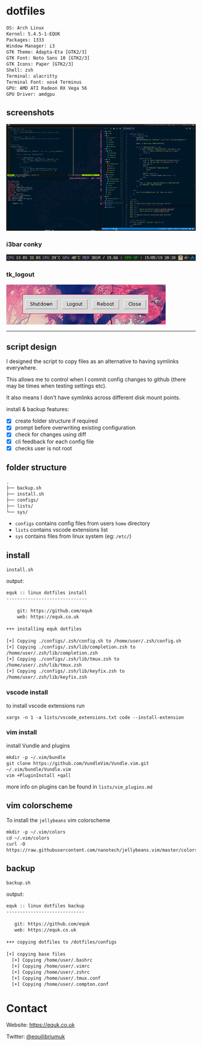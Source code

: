 # dotfiles

    OS: Arch Linux
    Kernel: 5.4.5-1-EQUK
    Packages: 1333
    Window Manager: i3
    GTK Theme: Adapta-Eta [GTK2/3]
    GTK Font: Noto Sans 10 [GTK2/3]
    GTK Icons: Paper [GTK2/3]
    Shell: zsh
    Terminal: alacritty
    Terminal Font: xos4 Terminus
    GPU: AMD ATI Radeon RX Vega 56
    GPU Driver: amdgpu

## screenshots

![](./screenshots/linux_desktop.png)

### i3bar conky

![](./screenshots/i3bar_conky.png)

### tk_logout

![](./screenshots/tk_logout_07062014.png)

---

## script design

I designed the script to copy files as an alternative to having symlinks everywhere.

This allows me to control when I commit config changes to github (there may be times when testing settings etc).

It also means I don't have symlinks across different disk mount points.

install & backup features:

- [x] create folder structure if required
- [x] prompt before overwriting existing configuration
- [x] check for changes using diff
- [x] cli feedback for each config file
- [x] checks user is not root

## folder structure

    .
    ├── backup.sh
    ├── install.sh
    ├── configs/
    ├── lists/
    └── sys/

- `configs` contains config files from users `home` directory
- `lists` contains vscode extensions list
- `sys` contains files from linux system (eg: `/etc/`)

## install

    install.sh

output:

    equk :: linux dotfiles install
    ------------------------------

        git: https://github.com/equk
        web: https://equk.co.uk

    +++ installing equk dotfiles

    [+] Copying ./configs/.zsh/config.sh to /home/user/.zsh/config.sh
    [+] Copying ./configs/.zsh/lib/completion.zsh to /home/user/.zsh/lib/completion.zsh
    [+] Copying ./configs/.zsh/lib/tmux.zsh to /home/user/.zsh/lib/tmux.zsh
    [+] Copying ./configs/.zsh/lib/keyfix.zsh to /home/user/.zsh/lib/keyfix.zsh

### vscode install

to install vscode extensions run

    xargs -n 1 -a lists/vscode_extensions.txt code --install-extension

### vim install

install Vundle and plugins

    mkdir -p ~/.vim/bundle
    git clone https://github.com/VundleVim/Vundle.vim.git ~/.vim/bundle/Vundle.vim
    vim +PluginInstall +qall

more info on plugins can be found in `lists/vim_plugins.md`

## vim colorscheme

To install the `jellybeans` vim colorscheme

    mkdir -p ~/.vim/colors
    cd ~/.vim/colors
    curl -O https://raw.githubusercontent.com/nanotech/jellybeans.vim/master/colors/jellybeans.vim


## backup

    backup.sh

output:

    equk :: linux dotfiles backup
    -----------------------------

       git: https://github.com/equk
       web: https://equk.co.uk

    +++ copying dotfiles to /dotfiles/configs

    [+] copying base files
      [+] Copying /home/user/.bashrc
      [+] Copying /home/user/.vimrc
      [+] Copying /home/user/.zshrc
      [+] Copying /home/user/.tmux.conf
      [+] Copying /home/user/.compton.conf

# Contact

Website: https://equk.co.uk

Twitter: [@equilibriumuk](https://twitter.com/equilibriumuk)
